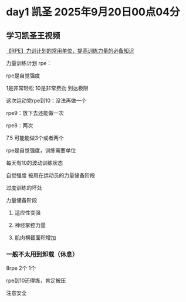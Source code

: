 # day1 凯圣 2025年9月20日00点04分

## 学习凯圣王视频

[【RPE】力训计划的常用单位，提高训练力量的必备知识](https://www.bilibili.com/video/BV1tr4y1Y7uZ/)

力量训练计划 rpe：

rpe是自觉强度

1是非常轻松 10是非常费劲 到达极限

这次运动完rpe到10：没法再做一个

rpe9：放下去还能做一次

rpe8：两次

7.5 可能能做3个或者两个

rpe是自觉强度，训练需要单位

每天有10的波动训练状态

自觉强度 被用在运动员的力量储备阶段

过度训练的坏处

力量储备阶段 

1. 适应性变强

2. 神经掌控力量

3. 肌肉横截面积增加

### 一般不太用到卸载（休息）

8rpe 2个 1个

rpe到10还得练，肯定被压

注意安全

